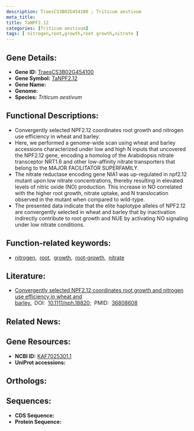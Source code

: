 ```yaml
---
description: TraesCS3B02G454100 ; Triticum aestivum
meta_title:
title: TaNPF2.12
categories: [Triticum aestivum]
tags: [ nitrogen,root,growth,root growth,nitrate ]
---
```


## Gene Details:
- **Gene ID:** [TraesCS3B02G454100]()
- **Gene Symbol:** <u>TaNPF2.12</u>
- **Gene Name:** 
- **Genome:** []()
- **Species:** *Triticum aestivum*

## Functional Descriptions:
   - Convergently selected NPF2.12 coordinates root growth and nitrogen use efficiency in wheat and barley.
   - Here, we performed a genome-wide scan using wheat and barley accessions characterized under low and high N inputs that uncovered the NPF2.12 gene, encoding a homolog of the Arabidopsis nitrate transceptor NRT1.6 and other low-affinity nitrate transporters that belong to the MAJOR FACILITATOR SUPERFAMILY.
   - The nitrate reductase encoding gene NIA1 was up-regulated in npf2.12 mutant upon low nitrate concentrations, thereby resulting in elevated levels of nitric oxide (NO) production. This increase in NO correlated with the higher root growth, nitrate uptake, and N translocation observed in the mutant when compared to wild-type.
   - The presented data indicate that the elite haplotype alleles of NPF2.12 are convergently selected in wheat and barley that by inactivation indirectly contribute to root growth and NUE by activating NO signaling under low nitrate conditions.

## Function-related keywords:
   - [nitrogen](/tags/nitrogen/),&nbsp;&nbsp;[root](/tags/root/),&nbsp;&nbsp;[growth](/tags/growth/),&nbsp;&nbsp;[root-growth](/tags/root-growth/),&nbsp;&nbsp;[nitrate](/tags/nitrate/)

## Literature:
   - [Convergently selected NPF2.12 coordinates root growth and nitrogen use efficiency in wheat and barley.](https://doi.org/10.1111/nph.18820)&nbsp;&nbsp;DOI:&nbsp;&nbsp;[10.1111/nph.18820](https://doi.org/10.1111/nph.18820);&nbsp;&nbsp;PMID:&nbsp;&nbsp;[36808608](https://pubmed.ncbi.nlm.nih.gov/36808608/)

## Related News:

## Gene Resources:
- **NCBI ID:**  [KAF7025301.1](https://www.ncbi.nlm.nih.gov/gene/?term=KAF7025301.1)
- **UniProt accessions:**  [](https://www.uniprot.org/uniprotkb//entry)

## Orthologs:

## Sequences:
- **CDS Sequence:**
- **Protein Sequence:**
